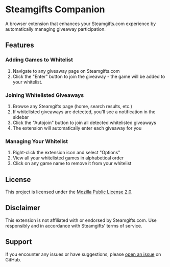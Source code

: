 # Steamgifts Companion
A browser extension that enhances your Steamgifts.com experience by automatically managing giveaway participation.

## Features
### Adding Games to Whitelist
1. Navigate to any giveaway page on Steamgifts.com
2. Click the "Enter" button to join the giveaway - the game will be added to your whitelist.

### Joining Whitelisted Giveaways
1. Browse any Steamgifts page (home, search results, etc.)
2. If whitelisted giveaways are detected, you'll see a notification in the sidebar
3. Click the "Autojoin" button to join all detected whitelisted giveaways
4. The extension will automatically enter each giveaway for you

### Managing Your Whitelist
1. Right-click the extension icon and select "Options"
2. View all your whitelisted games in alphabetical order
3. Click on any game name to remove it from your whitelist

## License
This project is licensed under the [Mozilla Public License 2.0](https://www.mozilla.org/en-US/MPL/2.0/).

## Disclaimer
This extension is not affiliated with or endorsed by Steamgifts.com. Use responsibly and in accordance with Steamgifts' terms of service.

## Support
If you encounter any issues or have suggestions, please [open an issue](https://github.com/m-kolomanski/SteamgiftsCompanion/issues) on GitHub.
